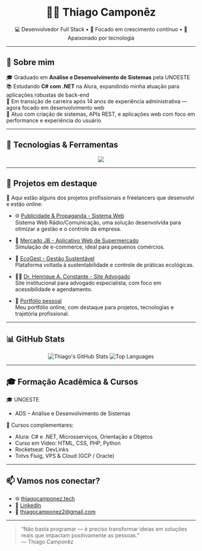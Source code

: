 <h1 align="center">👨‍💻 Thiago Camponêz</h1>

<p align="center">
  💻 Desenvolvedor Full Stack • 🎯 Focado em crescimento contínuo • 🚀 Apaixonado por tecnologia
</p>

---

## 🧾 Sobre mim

🎓 Graduado em **Análise e Desenvolvimento de Sistemas** pela UNOESTE  
📚 Estudando **C# com .NET** na Alura, expandindo minha atuação para aplicações robustas de back-end  
🌱 Em transição de carreira após 14 anos de experiência administrativa — agora focado em desenvolvimento web  
📌 Atuo com criação de sistemas, APIs REST, e aplicações web com foco em performance e experiência do usuário  

---

## 🧰 Tecnologias & Ferramentas

<div align="center">

<img src="https://skillicons.dev/icons?i=html,css,js,react,nodejs,php,python,cs,dotnet,mysql,git,github" />

</div>

---

## 🚀 Projetos em destaque

🔗 Aqui estão alguns dos projetos profissionais e freelancers que desenvolvi e estão online:

- 🌐 [Publicidade & Propaganda - Sistema Web](https://publicidadepropaganda.thiagocamponez.site/)  
  Sistema Web Rádio/Comunicação, uma solução desenvolvida para otimizar a gestão e o controle da empresa.

- 🛒 [Mercado JB - Aplicativo Web de Supermercado](https://mercadojb.netlify.app/)  
  Simulação de e-commerce, ideal para pequenos comércios.

- 🌱 [EcoGest - Gestão Sustentável](https://ecogest.site/)  
  Plataforma voltada à sustentabilidade e controle de práticas ecológicas.

- 👨‍⚕️ [Dr. Henrique A. Constante - Site Advogado](https://drhenriqueaconstante.com.br/)  
  Site institucional para advogado especialista, com foco em acessibilidade e agendamento.

- 💼 [Portfólio pessoal](https://thiagocamponez.tech/)  
  Meu portfólio online, com destaque para projetos, tecnologias e trajetória profissional.

---

## 📊 GitHub Stats

<div align="center">

![Thiago's GitHub Stats](https://github-readme-stats.vercel.app/api?username=ThiagoCamponez&show_icons=true&theme=tokyonight&hide_title=true&include_all_commits=true&count_private=true) ![Top Languages](https://github-readme-stats.vercel.app/api/top-langs/?username=ThiagoCamponez&layout=compact&theme=tokyonight)



</div>

---

## 🎓 Formação Acadêmica & Cursos

🎓 UNOESTE  
- ADS – Análise e Desenvolvimento de Sistemas  

📘 Cursos complementares:
- Alura: C# e .NET, Microsserviços, Orientação a Objetos  
- Curso em Vídeo: HTML, CSS, PHP, Python  
- Rocketseat: DevLinks  
- Totvs Fluig, VPS & Cloud (GCP / Oracle)

---

## 📫 Vamos nos conectar?

- 🌐 [thiagocamponez.tech](https://thiagocamponez.tech)  
- 💼 [LinkedIn](https://www.linkedin.com/in/thiago-camponez-ti/)  
- 📧 thiagocamponez2@gmail.com  

---

> “Não basta programar — é preciso transformar ideias em soluções reais que impactam positivamente as pessoas.”  
> — Thiago Camponêz

